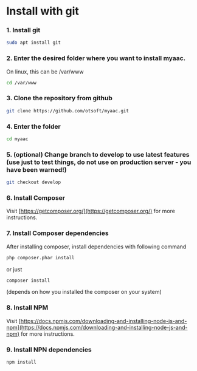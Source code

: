 # Install with git

### 1. **Install git**

```bash
sudo apt install git
```

### **2. Enter the desired folder where you want to install myaac.**

On linux, this can be /var/www

```bash
cd /var/www
```

### **3. Clone the repository from github**

```bash
git clone https://github.com/otsoft/myaac.git
```

### **4. Enter the folder**

```bash
cd myaac
```

### **5. (optional) Change branch to develop to use latest features (use just to test things, do not use on production server - you have been warned!)**

```bash
git checkout develop
```

### **6. Install Composer**
Visit [https://getcomposer.org/](https://getcomposer.org/) for more instructions.

### **7. Install Composer dependencies**

After installing composer, install dependencies with following command

```bash
php composer.phar install
```

or just

```bash
composer install
```

(depends on how you installed the composer on your system)

### 8. Install NPM
Visit [https://docs.npmjs.com/downloading-and-installing-node-js-and-npm](https://docs.npmjs.com/downloading-and-installing-node-js-and-npm) for more instructions.

### 9. Install NPN dependencies
```bash
npm install
```